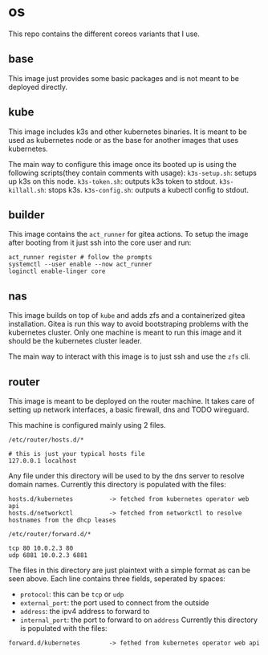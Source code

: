 # os

This repo contains the different coreos variants that I use.

## base
This image just provides some basic packages and is not meant to be deployed directly.

## kube
This image includes k3s and other kubernetes binaries.
It is meant to be used as kubernetes node or as the base for another images that uses kubernetes.

The main way to configure this image once its booted up is using the following scripts(they contain comments with usage):
`k3s-setup.sh`: setups up k3s on this node.
`k3s-token.sh`: outputs k3s token to stdout.
`k3s-killall.sh`: stops k3s.
`k3s-config.sh`: outputs a kubectl config to stdout.

## builder
This image contains the `act_runner` for gitea actions.
To setup the image after booting from it just ssh into the core user and run:
```
act_runner register # follow the prompts
systemctl --user enable --now act_runner
loginctl enable-linger core
```

## nas
This image builds on top of `kube` and adds zfs and a containerized gitea installation.
Gitea is run this way to avoid bootstraping problems with the kubernetes cluster.
Only one machine is meant to run this image and it should be the kubernetes cluster leader.

The main way to interact with this image is to just ssh and use the `zfs` cli.

## router
This image is meant to be deployed on the router machine.
It takes care of setting up network interfaces, a basic firewall, dns and TODO wireguard.

This machine is configured mainly using 2 files.

`/etc/router/hosts.d/*`
```
# this is just your typical hosts file
127.0.0.1 localhost
```
Any file under this directory will be used to by the dns server to resolve domain names.
Currently this directory is populated with the files:
```
hosts.d/kubernetes          -> fetched from kubernetes operator web api
hosts.d/networkctl          -> fetched from networkctl to resolve hostnames from the dhcp leases
```

`/etc/router/forward.d/*`
```
tcp 80 10.0.2.3 80
udp 6881 10.0.2.3 6881
```
The files in this directory are just plaintext with a simple format as can be seen above.
Each line contains three fields, seperated by spaces:
+ `protocol`: this can be `tcp` or `udp`
+ `external_port`: the port used to connect from the outside
+ `address`: the ipv4 address to forward to
+ `internal_port`: the port to forward to on `address`
Currently this directory is populated with the files:
```
forward.d/kubernetes        -> fethed from kubernetes operator web api
```
